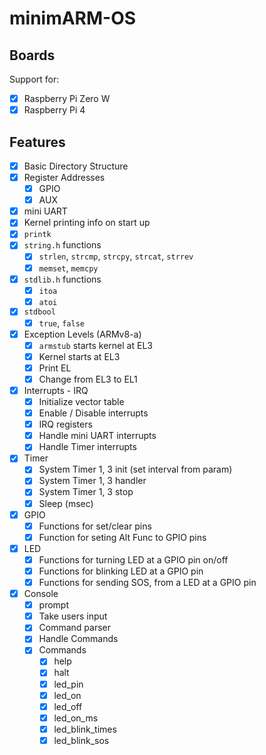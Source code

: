 # minimARM-OS

## Boards
Support for:

- [x] Raspberry Pi Zero W
- [x] Raspberry Pi 4
## Features
- [x] Basic Directory Structure
- [x] Register Addresses
    - [x] GPIO
    - [x] AUX
- [x] mini UART
- [x] Kernel printing info on start up
- [x] `printk`
- [x] `string.h` functions
    - [x] `strlen`, `strcmp`, `strcpy`, `strcat`, `strrev`
    - [x] `memset`, `memcpy`
- [x] `stdlib.h` functions
    - [x] `itoa`
    - [x] `atoi`
- [x] `stdbool`
    - [x] `true`, `false`
- [x] Exception Levels (ARMv8-a)
    - [x] `armstub` starts kernel at EL3
    - [x] Kernel starts at EL3
    - [x] Print EL
    - [x] Change from EL3 to EL1
- [x] Interrupts - IRQ
    - [x] Initialize vector table
    - [x] Enable / Disable interrupts
    - [x] IRQ registers
    - [x] Handle mini UART interrupts
    - [x] Handle Timer interrupts
- [x] Timer
    - [x] System Timer 1, 3 init (set interval from param)
    - [x] System Timer 1, 3 handler
    - [x] System Timer 1, 3 stop
    - [x] Sleep (msec)
- [x] GPIO
    - [x] Functions for set/clear pins
    - [x] Function for seting Alt Func to GPIO pins
- [x] LED
    - [x] Functions for turning LED at a GPIO pin on/off
    - [x] Functions for blinking LED at a GPIO pin
    - [x] Functions for sending SOS, from a LED at a GPIO pin
- [x] Console
    - [x] prompt
    - [x] Take users input
    - [x] Command parser
    - [x] Handle Commands
    - [x] Commands
        - [x] help
        - [x] halt
        - [x] led_pin
        - [x] led_on
        - [x] led_off
        - [x] led_on_ms
        - [x] led_blink_times
        - [x] led_blink_sos